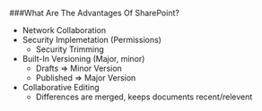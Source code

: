 ###What Are The Advantages Of SharePoint?
  - Network Collaboration
  - Security Implemetation (Permissions)
    - Security Trimming 
  - Built-In Versioning (Major, minor)
    - Drafts => Minor Version
    - Published => Major Version
  - Collaborative Editing
    - Differences are merged, keeps documents recent/relevent
    

